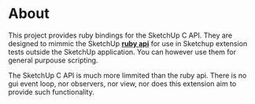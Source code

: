 # About

This project provides ruby bindings for the SketchUp C API. They are designed to mimmic the SketchUp [**ruby api**](https://ruby.sketchup.com) for use in Sketchup extension tests outside the SketchUp application.  You can however use them for general purpouse scripting.

The SketchUp C API is much more limmited than the ruby api.  There is no gui event loop, nor observers, nor view, nor does this extension aim to provide such functionality.
